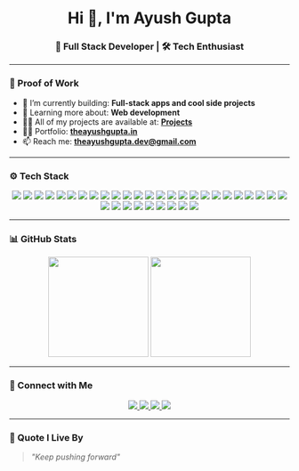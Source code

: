<h1 align="center">Hi 👋, I'm Ayush Gupta</h1>
<h3 align="center">🚀 Full Stack Developer | 🛠 Tech Enthusiast </h3>

<!-- <p align="center">
  <img src="https://media1.giphy.com/media/v1.Y2lkPTc5MGI3NjExZHc2cmN6dXBpZGN6aDU4bThpZHRvMWtmaTZjMjB1bGcyeGplY2UybCZlcD12MV9pbnRlcm5hbF9naWZfYnlfaWQmY3Q9Zw/6ib6KPmkeAjDTxMxij/giphy.gif" width="350" alt="coding gif" />
</p> -->

---

### 🚀 Proof of Work

- 🔭 I’m currently building: **Full-stack apps and cool side projects**
- 🌱 Learning more about: **Web development**
- 👨‍💻 All of my projects are available at: **[Projects](https://www.theayushgupta.in/project)**
- 👨‍💻 Portfolio: **[theayushgupta.in](https://www.theayushgupta.in/)**
- 📫 Reach me: **theayushgupta.dev@gmail.com** <!-- Replace with real email -->

---

### ⚙️ Tech Stack

<p align="center">
  <!-- Languages -->
<img src="https://img.shields.io/badge/C-00599C?style=for-the-badge&logo=c&logoColor=white" />
<img src="https://img.shields.io/badge/C++-00599C?style=for-the-badge&logo=c%2B%2B&logoColor=white" />
<img src="https://img.shields.io/badge/Java-007396?style=for-the-badge&logo=java&logoColor=white" />
<img src="https://img.shields.io/badge/HTML5-E34F26?style=for-the-badge&logo=html5&logoColor=white" />
<img src="https://img.shields.io/badge/CSS3-1572B6?style=for-the-badge&logo=css3&logoColor=white" />
<img src="https://img.shields.io/badge/JavaScript-F7DF1E?style=for-the-badge&logo=javascript&logoColor=black" />
<img src="https://img.shields.io/badge/TypeScript-3178C6?style=for-the-badge&logo=typescript&logoColor=white" />
<img src="https://img.shields.io/badge/LaTeX-008080?style=for-the-badge&logo=latex&logoColor=white" />

<!-- Frontend -->
<img src="https://img.shields.io/badge/React-20232a?style=for-the-badge&logo=react&logoColor=61DAFB" />
<img src="https://img.shields.io/badge/Next.js-000000?style=for-the-badge&logo=next.js&logoColor=white" />
<img src="https://img.shields.io/badge/Redux-764ABC?style=for-the-badge&logo=redux&logoColor=white" />
<img src="https://img.shields.io/badge/React Router-CA4245?style=for-the-badge&logo=react-router&logoColor=white" />
<img src="https://img.shields.io/badge/TailwindCSS-38B2AC?style=for-the-badge&logo=tailwind-css&logoColor=white" />
<img src="https://img.shields.io/badge/Three.js-000000?style=for-the-badge&logo=three.js&logoColor=white" />
<img src="https://img.shields.io/badge/Vite-646CFF?style=for-the-badge&logo=vite&logoColor=white" />

<!-- Backend -->
<img src="https://img.shields.io/badge/Node.js-339933?style=for-the-badge&logo=node.js&logoColor=white" />
<img src="https://img.shields.io/badge/Express.js-000000?style=for-the-badge&logo=express&logoColor=white" />
<img src="https://img.shields.io/badge/Nodemon-76D04B?style=for-the-badge&logo=nodemon&logoColor=white" />
<img src="https://img.shields.io/badge/JWT-000000?style=for-the-badge&logo=jsonwebtokens&logoColor=white" />
<img src="https://img.shields.io/badge/Socket.io-010101?style=for-the-badge&logo=socket.io&logoColor=white" />

<!-- Databases -->
<img src="https://img.shields.io/badge/MongoDB-4EA94B?style=for-the-badge&logo=mongodb&logoColor=white" />

<!-- Authentication & APIs -->
<img src="https://img.shields.io/badge/Clerk-3B82F6?style=for-the-badge&logo=clerk&logoColor=white" />
<img src="https://img.shields.io/badge/Convex-6366F1?style=for-the-badge&logo=convex&logoColor=white" />
<img src="https://img.shields.io/badge/Stream-0E9F6E?style=for-the-badge&logo=getstream&logoColor=white" />

<!-- Deployment & Cloud -->
<img src="https://img.shields.io/badge/AWS-232F3E?style=for-the-badge&logo=amazon-aws&logoColor=white" />
<img src="https://img.shields.io/badge/Firebase-FFCA28?style=for-the-badge&logo=firebase&logoColor=black" />
<img src="https://img.shields.io/badge/Netlify-00C7B7?style=for-the-badge&logo=netlify&logoColor=white" />
<img src="https://img.shields.io/badge/Vercel-000000?style=for-the-badge&logo=vercel&logoColor=white" />
<img src="https://img.shields.io/badge/Nginx-009639?style=for-the-badge&logo=nginx&logoColor=white" />
<img src="https://img.shields.io/badge/Docker-2496ED?style=for-the-badge&logo=docker&logoColor=white" />

<!-- Tools -->
<img src="https://img.shields.io/badge/NPM-CB3837?style=for-the-badge&logo=npm&logoColor=white" />
<img src="https://img.shields.io/badge/GitHub-181717?style=for-the-badge&logo=github&logoColor=white" />

<!-- Design -->
<img src="https://img.shields.io/badge/Figma-F24E1E?style=for-the-badge&logo=figma&logoColor=white" />
<img src="https://img.shields.io/badge/Canva-00C4CC?style=for-the-badge&logo=canva&logoColor=white" />

</p>

---

### 📊 GitHub Stats

<p align="center">
  <img src="https://github-readme-stats.vercel.app/api?username=Ayush-0312&show_icons=true&theme=tokyonight" height="180"/>
  <img src="https://github-readme-streak-stats.herokuapp.com/?user=Ayush-0312&theme=tokyonight" height="180"/>
</p>

---

### 🔗 Connect with Me

<p align="center">
  <a href="https://www.linkedin.com/in/ayush-gupta-41484b234/" target="_blank rel="noopener noreferrer"">
    <img src="https://img.shields.io/badge/LinkedIn-0A66C2?style=for-the-badge&logo=linkedin&logoColor=white" />
  </a>
  <a href="https://x.com/TheAyushG" target="_blank" rel="noopener noreferrer">
    <img src="https://img.shields.io/badge/X-000000?style=for-the-badge&logo=twitter&logoColor=white" />
  </a>
  <a href="mailto:theayushgupta.dev@gmail.com">
    <img src="https://img.shields.io/badge/Email-D14836?style=for-the-badge&logo=gmail&logoColor=white" />
  </a>
  <a href="https://www.instagram.com/yoda.codes/" target="_blank" rel="noopener noreferrer">
    <img src="https://img.shields.io/badge/Instagram-E4405F?style=for-the-badge&logo=instagram&logoColor=white" />
  </a>
</p>

---

### 🧠 Quote I Live By

> _"Keep pushing forward"_

